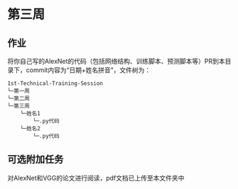 # 第三周

## 作业

将你自己写的AlexNet的代码（包括网络结构、训练脚本、预测脚本等）PR到本目录下，commit内容为“日期+姓名拼音”，文件树为：

```
1st-Technical-Training-Session
└─第一周
└─第二周
└─第三周
    └─姓名1
        └─.py代码
    └─姓名2
        └─.py代码
```

## 可选附加任务

对AlexNet和VGG的论文进行阅读，pdf文档已上传至本文件夹中